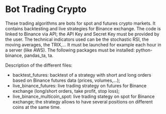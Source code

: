 # Bot Trading Crypto
These trading algorithms are bots for spot and futures crypto markets. It contains backtesting and live strategies for Binance exchange. The code is linked to Binance via API; the API Key and Secret Key must be provided by the user. The technical indicators used can be the stochastic RSI, the moving averages, the TRIX,... 
It must be launched for example each hour in a server (like AWS). 
The following packages must be installed: python-binance, pandas_ta, ta. 

Description of the different files:
- backtest_futures: backtest of a strategy with short and long orders based on Binance futures data (prices, volumes,...); 
- live_binance_futures: live trading strategy on futures for Binance exchange (long/short orders, take profit, stop loss); 
- live_binance_multicoin_spot: live trading stategy on spot for Binance exchange; the strategy allows to have several positions on different coins at the same time. 
